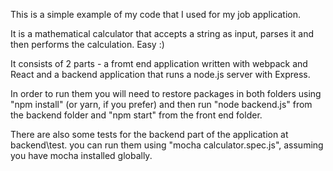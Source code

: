 This is a simple example of my code that I used for my job application.

It is a mathematical calculator that accepts a string as input, parses it and then performs the calculation. Easy :)

It consists of 2 parts - a fromt end application written with webpack and React and a backend application that runs a node.js server with Express.

In order to run them you will need to restore packages in both folders using "npm install" (or yarn, if you prefer) and then run
"node backend.js" from the backend folder and "npm start" from the front end folder.

There are also some tests for the backend part of the application at backend\test. you can run them using "mocha calculator.spec.js", assuming you have mocha installed globally.
